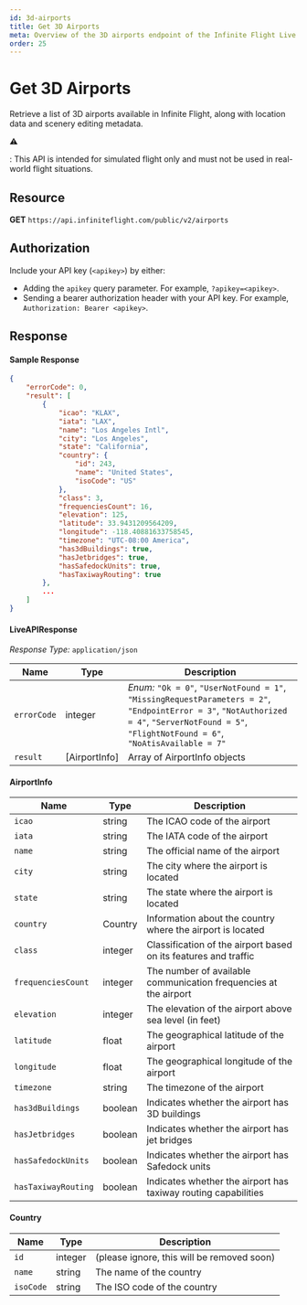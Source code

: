 ```yaml
---
id: 3d-airports
title: Get 3D Airports
meta: Overview of the 3D airports endpoint of the Infinite Flight Live API
order: 25
---
```


# Get 3D Airports

Retrieve a list of 3D airports available in Infinite Flight, along with location data and scenery editing metadata.

⚠️

: This API is intended for simulated flight only and must not be used in real-world flight situations.

## Resource

**GET** `https://api.infiniteflight.com/public/v2/airports`

## Authorization

Include your API key (`<apikey>`) by either:

- Adding the `apikey` query parameter. For example, `?apikey=<apikey>`.
- Sending a bearer authorization header with your API key. For example, `Authorization: Bearer <apikey>`.

## Response

#### Sample Response

```json
{
    "errorCode": 0,
    "result": [
        {
            "icao": "KLAX",
            "iata": "LAX",
            "name": "Los Angeles Intl",
            "city": "Los Angeles",
            "state": "California",
            "country": {
                "id": 243,
                "name": "United States",
                "isoCode": "US"
            },
            "class": 3,
            "frequenciesCount": 16,
            "elevation": 125,
            "latitude": 33.9431209564209,
            "longitude": -118.40881633758545,
            "timezone": "UTC-08:00 America",
            "has3dBuildings": true,
            "hasJetbridges": true,
            "hasSafedockUnits": true,
            "hasTaxiwayRouting": true
        },
        ...
    ]
}
```

#### LiveAPIResponse

*Response Type:* `application/json`

| Name        | Type          | Description                                                  |
| ----------- | ------------- | ------------------------------------------------------------ |
| `errorCode` | integer       | _Enum:_ `"Ok = 0"`, `"UserNotFound = 1"`, `"MissingRequestParameters = 2"`, `"EndpointError = 3"`, `"NotAuthorized = 4"`, `"ServerNotFound = 5"`, `"FlightNotFound = 6"`, `"NoAtisAvailable = 7"` |
| `result`    | [AirportInfo] | Array of AirportInfo objects                                 |

#### AirportInfo

| Name                | Type    | Description                                                  |
| ------------------- | ------- | ------------------------------------------------------------ |
| `icao`              | string  | The ICAO code of the airport                                 |
| `iata`              | string  | The IATA code of the airport                                 |
| `name`              | string  | The official name of the airport                             |
| `city`              | string  | The city where the airport is located                        |
| `state`             | string  | The state where the airport is located                       |
| `country`           | Country | Information about the country where the airport is located  |
| `class`             | integer | Classification of the airport based on its features and traffic |
| `frequenciesCount`  | integer | The number of available communication frequencies at the airport |
| `elevation`         | integer | The elevation of the airport above sea level (in feet)       |
| `latitude`          | float   | The geographical latitude of the airport                     |
| `longitude`         | float   | The geographical longitude of the airport                    |
| `timezone`          | string  | The timezone of the airport                                  |
| `has3dBuildings`    | boolean | Indicates whether the airport has 3D buildings               |
| `hasJetbridges`     | boolean | Indicates whether the airport has jet bridges                |
| `hasSafedockUnits`  | boolean | Indicates whether the airport has Safedock units             |
| `hasTaxiwayRouting` | boolean | Indicates whether the airport has taxiway routing capabilities |

#### Country

| Name       | Type   | Description                                |
| ---------- | ------ | ------------------------------------------ |
| `id`       | integer| (please ignore, this will be removed soon)     |
| `name`     | string | The name of the country                    |
| `isoCode`  | string | The ISO code of the country                |
